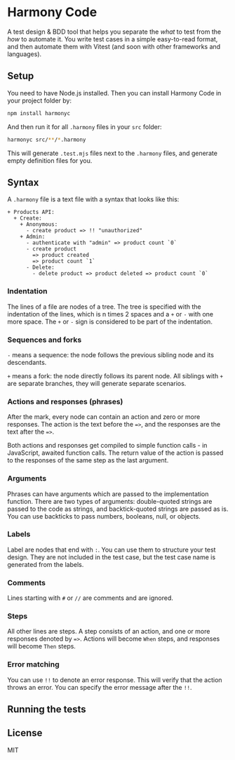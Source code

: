 # Harmony Code

A test design & BDD tool that helps you separate the _what_ to test from the _how_ to automate it. You write test cases in a simple easy-to-read format, and then automate them with Vitest (and soon with other frameworks and languages).

## Setup

You need to have Node.js installed. Then you can install Harmony Code in your project folder by:

```bash
npm install harmonyc
```

And then run it for all `.harmony` files in your `src` folder:

```bash
harmonyc src/**/*.harmony
```

This will generate `.test.mjs` files next to the `.harmony` files, and generate empty definition files for you.

## Syntax

A `.harmony` file is a text file with a syntax that looks like this:

```
+ Products API:
  + Create:
    + Anonymous:
      - create product => !! "unauthorized"
    + Admin:
      - authenticate with "admin" => product count `0`
      - create product
        => product created
        => product count `1`
      - Delete:
        - delete product => product deleted => product count `0`
```

### Indentation

The lines of a file are nodes of a tree. The tree is specified with the indentation of the lines, which is n times 2 spaces and a `+` or `-` with one more space. The `+` or `-` sign is considered to be part of the indentation.

### Sequences and forks

`-` means a sequence: the node follows the previous sibling node and its descendants.

`+` means a fork: the node directly follows its parent node. All siblings with `+` are separate branches, they will generate separate scenarios.

### Actions and responses (phrases)

After the mark, every node can contain an action and zero or more responses. The action is the text before the `=>`, and the responses are the text after the `=>`.

Both actions and responses get compiled to simple function calls - in JavaScript, awaited function calls. The return value of the action is passed to the responses of the same step as the last argument.

### Arguments

Phrases can have arguments which are passed to the implementation function. There are two types of arguments: double-quoted strings are passed to the code as strings, and backtick-quoted strings are passed as is. You can use backticks to pass numbers, booleans, null, or objects.

### Labels

Label are nodes that end with `:`. You can use them to structure your test design.
They are not included in the test case, but the test case name is generated from the labels.

### Comments

Lines starting with `#` or `//` are comments and are ignored.

### Steps

All other lines are steps. A step consists of an action, and one or more responses denoted by `=>`.
Actions will become `When` steps, and responses will become `Then` steps.

### Error matching

You can use `!!` to denote an error response. This will verify that the action throws an error. You can specify the error message after the `!!`.

## Running the tests

## License

MIT
